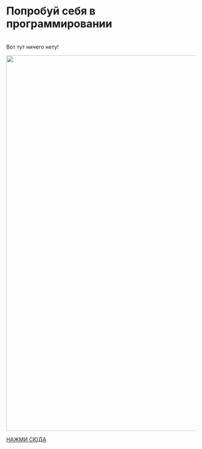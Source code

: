 <https>
<h1 class="article__title" itemprop="headline">Попробуй себя в программировании</h1>
<br>
Вот тут ничего нету!
<p><img src="[https://mir-vkontakte.ru/wp-content/uploads/2022/04/1-13.jpeg](https://sun9-77.userapi.com/impg/aj_DVY6lByhgOPwXMuVrIXVNb0BiJNgEXDI6_g/xe-JNu6oGSM.jpg?size=1042x1280&quality=96&sign=384d99fb0a39cd3fbe0a77eadc67cbf3&c_uniq_tag=CbVgirC2atRwKXwBSfjYOGbQwp2AdP5ryrRQsRv9q5c&type=album)https://sun9-77.userapi.com/impg/aj_DVY6lByhgOPwXMuVrIXVNb0BiJNgEXDI6_g/xe-JNu6oGSM.jpg?size=1042x1280&quality=96&sign=384d99fb0a39cd3fbe0a77eadc67cbf3&c_uniq_tag=CbVgirC2atRwKXwBSfjYOGbQwp2AdP5ryrRQsRv9q5c&type=album" height="1000" width="1000"></p>
<a href="https://vk.com/kostya_hy">НАЖМИ СЮДА</a>
</https>
